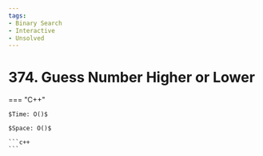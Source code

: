 ```yaml
---
tags:
- Binary Search
- Interactive
- Unsolved
---
```



# 374. Guess Number Higher or Lower

=== "C++"

    $Time: O()$

    $Space: O()$

    ```c++
    ```